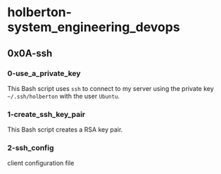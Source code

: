 # holberton-system_engineering_devops
## 0x0A-ssh
### 0-use_a_private_key
This Bash script uses `ssh` to connect to my server using the private key `~/.ssh/holberton` with the user `Ubuntu`.
### 1-create_ssh_key_pair
This Bash script creates a RSA key pair.
### 2-ssh_config
client configuration file
